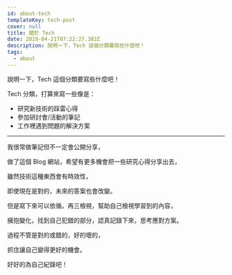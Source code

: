 ```yaml
---
id: about-tech
templateKey: tech-post
cover: null
title: 關於 Tech
date: 2019-04-21T07:22:27.302Z
description: 說明一下，Tech 這個分類要寫些什麼吧！
tags:
  - about
---
```

說明一下，Tech 這個分類要寫些什麼吧！

Tech 分類，打算來寫一些像是：

* 研究新技術的踩雷心得
* 參加研討會/活動的筆記
* 工作裡遇到問題的解決方案

---

我很常做筆記但不一定會公開分享，

做了這個 Blog 網站，希望有更多機會把一些研究心得分享出去，

雖然技術這種東西會有時效性，

即使現在是對的，未來的答案也會改變。

但是寫下來可以依循，再三檢視，幫助自己檢視學習到的內容，

擁抱變化，找到自己犯錯的部分，認真記錄下來，思考應對方案。

過程不管是對的或錯的，好的壞的，

抓住讓自己變得更好的機會。

好好的為自己紀錄吧！
